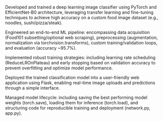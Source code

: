 Developed and trained a deep learning image classifier using PyTorch and EfficientNet-B0 architecture, leveraging transfer learning and fine-tuning techniques to achieve high accuracy on a custom food image dataset (e.g., noodles, sushi/pizza/steak).

Engineered an end-to-end ML pipeline: encompassing data acquisition (Food101 subsetting/optional web scraping), preprocessing (augmentation, normalization via torchvision.transforms), custom training/validation loops, and evaluation (accuracy ~95.7%).

Implemented robust training strategies: including learning rate scheduling (ReduceLROnPlateau) and early stopping based on validation accuracy to prevent overfitting and optimize model performance.

Deployed the trained classification model into a user-friendly web application using Flask, enabling real-time image uploads and predictions through a simple interface.

Managed model lifecycle: including saving the best performing model weights (torch.save), loading them for inference (torch.load), and structuring code for reproducible training and deployment (network.py, app.py).
